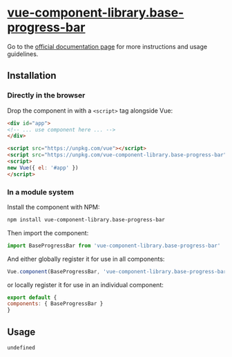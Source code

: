 # [vue-component-library.base-progress-bar](https://www.vuecomponentlibrary.com/components/base-progress-bar.html)

Go to the [official documentation page](https://www.vuecomponentlibrary.com/components/base-progress-bar.html) for more instructions and usage guidelines.

## Installation

### Directly in the browser

Drop the component in with a `<script>` tag alongside Vue:

```html
<div id="app">
<!-- ... use component here ... -->
</div>

<script src="https://unpkg.com/vue"></script>
<script src="https://unpkg.com/vue-component-library.base-progress-bar"></script>
<script>
new Vue({ el: '#app' })
</script>
```

### In a module system

Install the component with NPM:

```bash
npm install vue-component-library.base-progress-bar
```

Then import the component:

```js
import BaseProgressBar from 'vue-component-library.base-progress-bar'
```

And either globally register it for use in all components:

```js
Vue.component(BaseProgressBar, 'vue-component-library.base-progress-bar')
```

or locally register it for use in an individual component:

```js
export default {
components: { BaseProgressBar }
}
```

## Usage

```html
undefined
```
